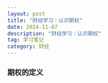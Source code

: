 ```yaml
---
layout: post
title: "财经学习：认识期权"
date: 2024-11-07
description: "财经学习：认识期权"
tag: 学习笔记
category: 财经
---
```



### 期权的定义
